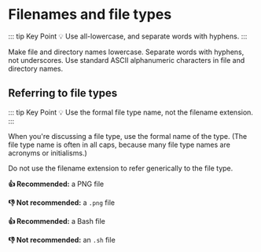 # Filenames and file types

::: tip Key Point
:bulb: Use all-lowercase, and separate words with hyphens.
:::

Make file and directory names lowercase.
Separate words with hyphens, not underscores.
Use standard ASCII alphanumeric characters in file and directory names.

## Referring to file types

::: tip Key Point
:bulb: Use the formal file type name, not the filename extension.
:::

When you're discussing a file type, use the formal name of the type.
(The file type name is often in all caps, because many file type names are acronyms or initialisms.)

Do not use the filename extension to refer generically to the file type.

**:thumbsup: Recommended:** a PNG file

**:thumbsdown: Not recommended:** a `.png` file

**:thumbsup: Recommended:** a Bash file

**:thumbsdown: Not recommended:** an `.sh` file
